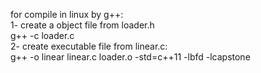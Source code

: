 for compile in linux by g++:  
  1- create a object file from loader.h  
    g++ -c loader.c  
  2- create executable file from linear.c:  
    g++ -o linear linear.c loader.o  -std=c++11 -lbfd -lcapstone  
